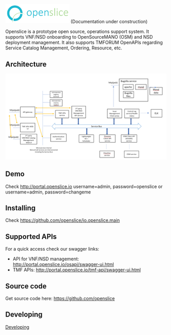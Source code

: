 <img src="images/openslice_logo.png" alt="drawing" width="200"/>
(Documentation under construction)

Openslice is a prototype open source, operations support system. It supports VNF/NSD onboarding to OpenSourceMANO (OSM) and NSD deployment management. It also supports TMFORUM OpenAPIs regarding Service Catalog Management, Ordering, Resource, etc.


## Architecture
<img src="images/architecture.png" alt="drawing" width="1024"/>

## Demo

Check http://portal.openslice.io
username=admin, password=openslice
or
username=admin, password=changeme

## Installing

Check https://github.com/openslice/io.openslice.main


## Supported APIs

For a quick access check our swagger links:
- API for VNF/NSD management: http://portal.openslice.io/osapi/swagger-ui.html
- TMF APIs: http://portal.openslice.io/tmf-api/swagger-ui.html

## Source code

Get source code here: https://github.com/openslice

## Developing

[Developing](./developing.md)
